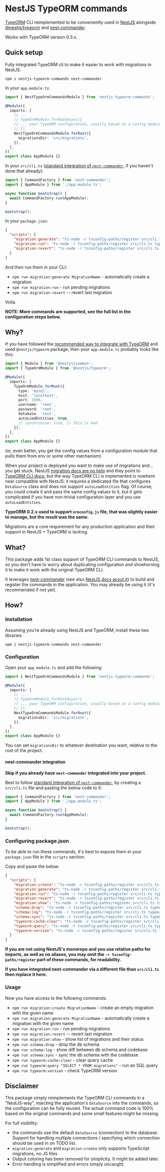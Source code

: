 # NestJS TypeORM commands

[TypeORM](https://typeorm.io/) CLI reimplemented to be conveniently used in [NestJS](https://nestjs.com/) alongside [@nestjs/typeorm](https://www.npmjs.com/package/@nestjs/typeorm) and [nest-commander](https://nest-commander.jaymcdoniel.dev/).

Works with TypeORM version 0.3.x.

## Quick setup

Fully integrated TypeORM cli to make it easier to work with migrations in NestJS.

```
npm i nestjs-typeorm-commands nest-commander
```

In your `app.module.ts`:

```ts
import { NestTypeOrmCommandsModule } from 'nestjs-typeorm-commands';

@Module({
  imports: [
    // ...
    // TypeOrmModule.forRootAsync({
    // ... your TypeORM configuration, usually based on a config module
    // }),
    NestTypeOrmCommandsModule.forRoot({
      migrationsDir: 'src/migrations',
    }),
  ],
})
export class AppModule {}
```

In your `src/cli.ts` ([standard integration of `nest-commander`](https://docs.nestjs.com/recipes/nest-commander), if you haven't done that already):

```ts
import { CommandFactory } from 'nest-commander';
import { AppModule } from './app.module.ts';

async function bootstrap() {
  await CommandFactory.run(AppModule);
}

bootstrap();
```

In your `package.json`:

```json
{
  "scripts": {
    "migration:generate": "ts-node -r tsconfig-paths/register src/cli.ts typeorm migration:generate",
    "migration:run": "ts-node -r tsconfig-paths/register src/cli.ts typeorm migration:run",
    "migration:revert": "ts-node -r tsconfig-paths/register src/cli.ts typeorm migration:revert"
  }
}
```

And then run them in your CLI:

- `npm run migration:generate MigrationName` - automatically create a migration
- `npm run migration:run` - run pending migrations
- `npm run migration:revert` -- revert last migration

Voila.

**NOTE: More commands are supported, see the full list in the configuration steps below.**

## Why?

If you have followed the [recommended way to integrate with TypeORM](https://docs.nestjs.com/techniques/database) and used `@nestjs/typeorm` package, then your `app.module.ts` probably looks like this:

```ts
import { Module } from '@nestjs/common';
import { TypeOrmModule } from '@nestjs/typeorm';

@Module({
  imports: [
    TypeOrmModule.forRoot({
      type: 'mysql',
      host: 'localhost',
      port: 3306,
      username: 'root',
      password: 'root',
      database: 'test',
      autoLoadEntities: true,
      // synchronize: true, // this is bad
    }),
  ],
})
export class AppModule {}
```

(or, even better, you get the config values from a configuration module that pulls them from env or some other mechanism).

When your project is deployed you want to make use of migrations and... you get stuck. NestJS [migration docs are no help](https://docs.nestjs.com/techniques/database#migrations) and they point to [TypeORM CLI docs](https://typeorm.io/using-cli), but the way TypeORM CLI is implemented is nowhere near compatible with NestJS: it requires a dedicated file that configures `DataSource` class and does not support `autoLoadEntities` flag. Of course, you could create it and pass the same config values to it, but it gets complicated if you have non-trivial configuration layer and you use `autoLoadEntities`.

**TypeORM 0.2.x used to support `ormconfig.js` file, that was slightly easier to manage, but the result was the same.**

Migrations are a core requirement for any production application and their support in NestJS + TypeORM is lacking.

## What?

This package adds 1st class support of TypeORM CLI commands to NestJS, so you don't have to worry about duplicating configuration and shoehorning it to make it work with the original TypeORM CLI.

It leverages [nest-commander](https://nest-commander.jaymcdoniel.dev/) (see also [NestJS docs acout it](https://docs.nestjs.com/recipes/nest-commander)) to build and register the commands in the application. You may already be using it (it's recommended if not yet).

## How?

### Installation

Assuming you're already using NestJS and TypeORM, install these two libraries:

```
npm i nestjs-typeorm-commands nest-commander
```

### Configuration

Open your `app.module.ts` and add the following:

```ts
import { NestTypeOrmCommandsModule } from 'nestjs-typeorm-commands';

@Module({
  imports: [
    // ...
    // TypeOrmModule.forRootAsync({
    // ... your TypeORM configuration, usually based on a config module
    // }),
    NestTypeOrmCommandsModule.forRoot({
      migrationsDir: 'src/migrations',
    }),
  ],
})
export class AppModule {}
```

You can set `migrationsDir` to whatever destination you want, relative to the root of the project.

#### nest-commander integration

**Skip if you already have `nest-commander` integrated into your project.**

Best to follow [standard integration of `nest-commander`](https://docs.nestjs.com/recipes/nest-commander), by creating a `src/cli.ts` file and pasting the below code to it:

```ts
import { CommandFactory } from 'nest-commander';
import { AppModule } from './app.module.ts';

async function bootstrap() {
  await CommandFactory.run(AppModule);
}

bootstrap();
```

### Configuring package.json

To be able to run these commands, it's best to expose them in your `package.json` file in the `scripts` section.

Copy and paste the below:

```json
{
  "scripts": {
    "migration:create": "ts-node -r tsconfig-paths/register src/cli.ts typeorm migration:create",
    "migration:generate": "ts-node -r tsconfig-paths/register src/cli.ts typeorm migration:generate",
    "migration:run": "ts-node -r tsconfig-paths/register src/cli.ts typeorm migration:run",
    "migration:revert": "ts-node -r tsconfig-paths/register src/cli.ts typeorm migration:revert",
    "migration:show": "ts-node -r tsconfig-paths/register src/cli.ts typeorm migration:show",
    "schema:drop": "ts-node -r tsconfig-paths/register src/cli.ts typeorm schema:drop",
    "schema:log": "ts-node -r tsconfig-paths/register src/cli.ts typeorm schema:log",
    "schema:sync": "ts-node -r tsconfig-paths/register src/cli.ts typeorm schema:sync",
    "typeorm:cache:clear": "ts-node -r tsconfig-paths/register src/cli.ts typeorm cache:clear",
    "typeorm:query": "ts-node -r tsconfig-paths/register src/cli.ts typeorm query",
    "typeorm:version": "ts-node -r tsconfig-paths/register src/cli.ts typeorm version"
  }
}
```

**If you are not using NestJS's monorepo and you use relative paths for imports, as well as no aliases, you may omit the `-r tsconfig-paths/register` part of these commands, for readability.**

**If you have integrated nest-commander via a different file than `src/cli.ts` then replace it here.**

### Usage

Now you have access to the following commands:

- `npm run migration:create MigrationName` - create an empty migration with the given name
- `npm run migration:generate MigrationName` - automatically create a migration with the given name
- `npm run migration:run` - run pending migrations
- `npm run migration:revert` -- revert last migration
- `npm run migration:show` - show list of migrations and their status
- `npm run schema:drop` - drop the db schema
- `npm run schema:log` - show diff between db schema and codebase
- `npm run schema:sync` - sync the db schema with the codebase
- `npm run typeorm:cache:clear` - clear query cache
- `npm run typeorm:query "SELECT * FROM migrations"` - run an SQL query
- `npm run typeorm:version` - check TypeORM version

## Disclaimer

This package simply reimplements the TypeORM CLI commands in a "NestJS-way", injecting the application's `DataSource` into the commands, so the configuration can be fully reused. The actual command code is 100% based on the original commands and some small features might be missing.

For full visibility:

- the commands use the default `DataSource` (connection) to the database. Support for handling multiple connections / specifying which connection should be used in on TODO list.
- `migration:generate` and `migration:create` only supports TypeScript migrations, no JS files
- Output coloring has been removed for simplicity. It might be added later.
- Error handling is simplified and errors simply uncaught.
